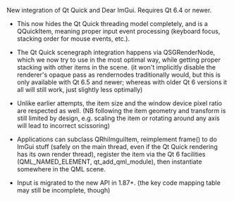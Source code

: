 New integration of Qt Quick and Dear ImGui. Requires Qt 6.4 or newer.

- This now hides the Qt Quick threading model completely, and is a QQuickItem,
meaning proper input event processing (keyboard focus, stacking order for mouse
events, etc.).

- The Qt Quick scenegraph integration happens via QSGRenderNode, which we now
try to use in the most optimal way, while getting proper stacking with other
items in the scene. (it won't implicitly disable the renderer's opaque pass as
rendernodes traditionally would, but this is only available with Qt 6.5 and
newer; whereas with older Qt 6 versions it all will still work, just slightly
less optimally)

- Unlike earlier attempts, the item size and the window device pixel ratio are
respected as well. (NB following the item geometry and transform is still
limited by design, e.g. scaling the item or rotating around any axis will lead
to incorrect scissoring)

- Applications can subclass QRhiImguiItem, reimplement frame() to do ImGui
stuff (safely on the main thread, even if the Qt Quick rendering has its own
render thread), register the item via the Qt 6 facilities (QML_NAMED_ELEMENT,
qt_add_qml_module), then instantiate somewhere in the QML scene.

- Input is migrated to the new API in 1.87+. (the key code mapping table may
still be incomplete, though)
